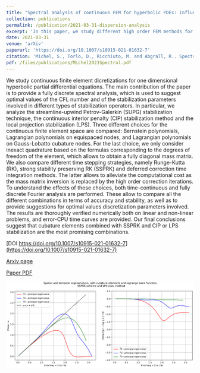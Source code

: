 ```yaml
---
title: "Spectral analysis of continuous FEM for hyperbolic PDEs: influence of approximation, stabilization, and time-stepping"
collection: publications
permalink: /publication/2021-03-31-dispersion-analysis
excerpt: 'In this paper, we study different high order FEM methods for hyperbolic problems, providing parameters that lead to stable and reliable schemes. [Download paper](/files/publications/Michel2021Spectral.pdf)'
date: 2021-03-31
venue: 'arXiv'
paperurl: 'https://doi.org/10.1007/s10915-021-01632-7'
citation: 'Michel, S., Torlo, D., Ricchiuto, M. and Abgrall, R.. Spectral Analysis of Continuous FEM for Hyperbolic PDEs: Influence of Approximation, Stabilization, and Time-Stepping. J Sci Comput 89, 31 (2021). https://doi.org/10.1007/s10915-021-01632-7'
pdf: /files/publications/Michel2021Spectral.pdf
---
```

We study continuous finite element dicretizations for one dimensional hyperbolic partial differential equations. The main contribution of the paper is to provide a fully discrete spectral analysis, which is used to suggest optimal values of the CFL number and of the stabilization parameters involved in different types of stabilization operators. In particular, we analyze the streamline-upwind Petrov-Galerkin (SUPG) stabilization technique, the continuous interior penalty (CIP) stabilization method and the local projection stabilization (LPS). Three different choices for the continuous finite element space are compared: Bernstein polynomials, Lagrangian polynomials on equispaced nodes, and Lagrangian polynomials on Gauss-Lobatto cubature nodes. For the last choice, we only consider inexact quadrature based on the formulas corresponding to the degrees of freedom of the element, which allows to obtain a fully diagonal mass matrix. We also compare different time stepping strategies, namely Runge-Kutta (RK), strong stability preserving RK (SSPRK) and deferred correction time integration methods. The latter allows to alleviate the computational cost as the mass matrix inversion is replaced by the high order correction iterations. To understand the effects of these choices, both time-continuous and fully discrete Fourier analysis are performed. These allow to compare all the different combinations in terms of accuracy and stability, as well as to provide suggestions for optimal values discretization parameters involved. The results are thoroughly verified numerically both on linear and non-linear problems, and error-CPU time curves are provided. Our final conclusions suggest that cubature elements combined with SSPRK and CIP or LPS stabilization are the most promising combinations.

[DOI https://doi.org/10.1007/s10915-021-01632-7](https://doi.org/10.1007/s10915-021-01632-7)

[Arxiv page](https://arxiv.org/abs/2103.16158)

[Paper PDF](/files/publications/Michel2021Spectral.pdf)

![Dispersion analysis](/images/research/dispersionAnalysis.png)
